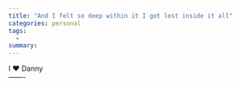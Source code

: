 ```yaml
---
title: "And I felt so deep within it I got lost inside it all"
categories: personal
tags:
  -
summary: 
---
```

<p>I &#10084; Danny<br />
&#8212;&#8212;-</p>
